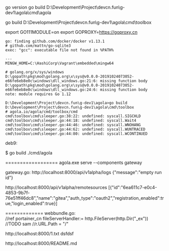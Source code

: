 go version
go build D:\Development\Project\devcn.fun\g-dev1\agola\cmd\agola

go build D:\Development\Project\devcn.fun\g-dev1\agola\cmd\toolbox

export GO111MODULE=on
export GOPROXY=https://goproxy.cn


```
go: finding github.com/docker/docker v1.13.1
# github.com/mattn/go-sqlite3
exec: "gcc": executable file not found in %PATH%

---
MINGW_HOME=C:\HashiCorp\Vagrant\embedded\mingw64
```

```
# golang.org/x/sys/windows
D:\gopath\pkg\mod\golang.org\x\sys@v0.0.0-20191024073052-e66fe6eb8e0c\windows\dll_windows.go:21:6: missing function body
D:\gopath\pkg\mod\golang.org\x\sys@v0.0.0-20191024073052-e66fe6eb8e0c\windows\dll_windows.go:24:6: missing function body
note: module requires Go 1.12
```

```
D:\Development\Project\devcn.fun\g-dev1\agola>go build D:\Development\Project\devcn.fun\g-dev1\agola\cmd\toolbox
# agola.io/agola/cmd/toolbox/cmd
cmd\toolbox\cmd\sleeper.go:38:22: undefined: syscall.SIGCHLD
cmd\toolbox\cmd\sleeper.go:44:18: undefined: syscall.Wait4
cmd\toolbox\cmd\sleeper.go:44:46: undefined: syscall.WNOHANG
cmd\toolbox\cmd\sleeper.go:44:62: undefined: syscall.WUNTRACED
cmd\toolbox\cmd\sleeper.go:44:80: undefined: syscall.WCONTINUED
```

deb9:

$ go build ./cmd/agola


==================
agola.exe serve --components gateway

gateway.go:
http://localhost:8000/api/v1alpha/logs
{"message":"empty run id"}

http://localhost:8000/api/v1alpha/remotesources
[{"id":"6ea611c7-e0c4-4853-9b7f-76e51ff46dc8","name":"gitea","auth_type":"oauth2","registration_enabled":true,"login_enabled":true}]


=============
webbundle.go:  
//ref portainer_cn
fileServerHandler:= http.FileServer(http.Dir("_ex"))  
		//TODO sam
		//r.URL.Path = "/"

http://localhost:8000/1.txt
dsfdsf

http://localhost:8000/README.md
